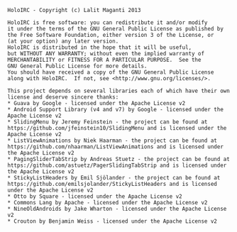     HoloIRC - Copyright (c) Lalit Maganti 2013

    HoloIRC is free software: you can redistribute it and/or modify
    it under the terms of the GNU General Public License as published by
    the Free Software Foundation, either version 3 of the License, or
    (at your option) any later version.
    HoloIRC is distributed in the hope that it will be useful,
    but WITHOUT ANY WARRANTY; without even the implied warranty of
    MERCHANTABILITY or FITNESS FOR A PARTICULAR PURPOSE.  See the
    GNU General Public License for more details.
    You should have received a copy of the GNU General Public License
    along with HoloIRC.  If not, see <http://www.gnu.org/licenses/>.

    This project depends on several libraries each of which have their own license and deserve sincere thanks:
    * Guava by Google - licensed under the Apache License v2
    * Android Support Library (v4 and v7) by Google - licensed under the Apache License v2
    * SlidingMenu by Jeremy Feinstein - the project can be found at https://github.com/jfeinstein10/SlidingMenu and is licensed under the Apache License v2
    * ListViewAnimations by Niek Haarman - the project can be found at https://github.com/nhaarman/ListViewAnimations and is licensed under the Apache License v2
    * PagingSliderTabStrip by Andreas Stuetz - the project can be found at https://github.com/astuetz/PagerSlidingTabStrip and is licensed under the Apache License v2
    * StickyListHeaders by Emil Sjölander - the project can be found at https://github.com/emilsjolander/StickyListHeaders and is licensed under the Apache License v2
    * Otto by Square - licensed under the Apache License v2
    * Commons Lang by Apache - licensed under the Apache License v2
    * NineOldAndroids by Jake Wharton - licensed under the Apache License v2
    * Crouton by Benjamin Weiss - licensed under the Apache License v2
